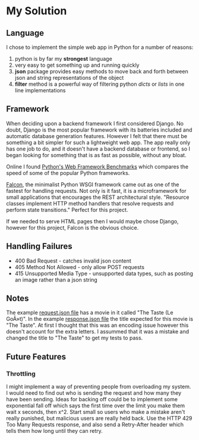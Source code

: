 # My Solution

## Language
I chose to implement the simple web app in Python for a number of reasons:
1. python is by far my **strongest** language
2. very easy to get something up and running quickly
3. **json** package provides easy methods to move back and forth between json
and string representations of the object
4. **filter** method is a powerful way of filtering python *dicts* or *lists*
in one line implementations

## Framework
When deciding upon a backend framework I first considered Django. No doubt,
Django is the most popular framework with its batteries included and automatic
database generation features. However I felt that there must be something a bit
simpler for such a lightweight web app. The app really only has one job to do,
and it doesn't have a backend database or frontend, so I began looking for
something that is as fast as possible, without any bloat.

Online I found [Python's Web Framework Benchmarks](http://klen.github.io/py-frameworks-bench/)
which compares the speed of some of the popular Python frameworks.

[Falcon](https://falconframework.org/), the minimalist Python WSGI framework
came out as one of the fastest for handling requests. Not only is it fast, it
is a microframework for small applications that encourages the REST
architectural style. "Resource classes implement HTTP method handlers that
resolve requests and perform state transitions." Perfect for this project.

If we needed to serve HTML pages then I would maybe chose Django, however for
this project, Falcon is the obvious choice.

## Handling Failures
* 400 Bad Request - catches invalid json content
* 405 Method Not Allowed - only allow POST requests
* 415 Unsupported Media Type - unsupported data types, such as posting an image
rather than a json string

## Notes
The example [request.json file](https://challengeaccepted.streamco.com.au/samples/request.json)
has a movie in it called "The Taste (Le GoÃ»t)". In the example
[response.json file](https://challengeaccepted.streamco.com.au/samples/response.json)
the title expected for this movie is "The Taste". At first I thought that this
was an encoding issue however this doesn't account for the extra letters. I
assummed that it was a mistake and changed the title to "The Taste" to get my
tests to pass.

## Future Features

### Throttling
I might implement a way of preventing people from overloading my system. I
would need to find out who is sending the request and how many they have been
sending. Ideas for backing off could be to implement some exponential fall off
which says the first time over the limit you make them wait x seconds, then
x^2. Start small so users who make a mistake aren't really punished, but
malicious users are really held back. Use the HTTP 429 Too Many Requests
response, and also send a Retry-After header which tells them how long until
they can retry.
